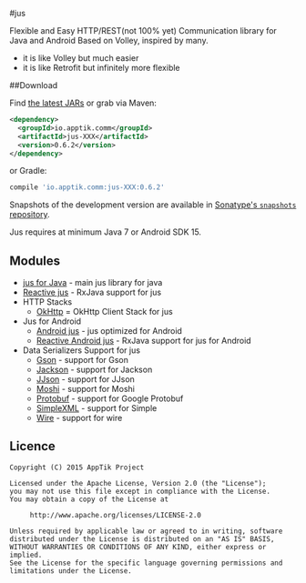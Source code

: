 #jus

Flexible and Easy HTTP/REST(not 100% yet) Communication library for Java and Android
Based on Volley, inspired by many.

* it is like Volley but much easier
* it is like Retrofit but infinitely more flexible


##Download

Find [the latest JARs][mvn] or grab via Maven:
```xml
<dependency>
  <groupId>io.apptik.comm</groupId>
  <artifactId>jus-XXX</artifactId>
  <version>0.6.2</version>
</dependency>
```
or Gradle:
```groovy
compile 'io.apptik.comm:jus-XXX:0.6.2'
```

Snapshots of the development version are available in [Sonatype's `snapshots` repository][snap].

Jus requires at minimum Java 7 or Android SDK 15.


## Modules
* [jus for Java][jus-java] - main jus library for java
* [Reactive jus][rx-jus] - RxJava support for jus
* HTTP Stacks
    * [OkHttp][jus-okhttp] = OkHttp Client Stack for jus
* Jus for Android
    * [Android jus][jus-android] - jus optimized for Android
    * [Reactive Android jus][jus-android-rx] - RxJava support for jus for Android
* Data Serializers Support for jus
    * [Gson][jus-gson] - support for Gson
    * [Jackson][jus-jackson] - support for Jackson
    * [JJson][jus-jjson] - support for JJson
    * [Moshi][jus-moshi] - support for Moshi
    * [Protobuf][jus-protobuf] - support for Google Protobuf
    * [SimpleXML][jus-simplexml] - support for Simple
    * [Wire][jus-wire] - support for wire

## Licence

    Copyright (C) 2015 AppTik Project

    Licensed under the Apache License, Version 2.0 (the "License");
    you may not use this file except in compliance with the License.
    You may obtain a copy of the License at

         http://www.apache.org/licenses/LICENSE-2.0

    Unless required by applicable law or agreed to in writing, software
    distributed under the License is distributed on an "AS IS" BASIS,
    WITHOUT WARRANTIES OR CONDITIONS OF ANY KIND, either express or implied.
    See the License for the specific language governing permissions and
    limitations under the License.

 [mvn]: http://search.maven.org/#search|ga|1|io.apptik.comm.jus
 [snap]: https://oss.sonatype.org/content/repositories/releases/io/apptik/comm/
 [jus-android]: https://github.com/apptik/jus/tree/master/jus-android
 [jus-android-rx]: https://github.com/apptik/jus/tree/master/jus-android-rx
 [jus-gson]: https://github.com/apptik/jus/tree/master/jus-gson
 [jus-jackson]: https://github.com/apptik/jus/tree/master/jus-jackson
 [jus-java]: https://github.com/apptik/jus/tree/master/jus-java
 [jus-jjson]: https://github.com/apptik/jus/tree/master/jus-jjson
 [jus-moshi]: https://github.com/apptik/jus/tree/master/jus-moshi
 [jus-protobuf]: https://github.com/apptik/jus/tree/master/jus-protobuf
 [jus-simplexml]: https://github.com/apptik/jus/tree/master/jus-simplexml
 [jus-wire]: https://github.com/apptik/jus/tree/master/jus-wire
 [retro-jus]: https://github.com/apptik/jus/tree/master/retro-jus
 [rx-jus]: https://github.com/apptik/jus/tree/master/rx-jus
 [jus-okhttp]: https://github.com/apptik/jus/tree/master/jus-okhttp
